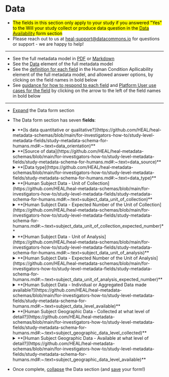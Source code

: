 # Data

* <mark>The fields in this section only apply to your study if you answered "Yes" to the Will your study collect or produce data question in the [Data Availability](data-availability.md) form section</mark>
* Please reach out to us at heal-support@datacommons.io for questions or support - we are happy to help!

****

* See the full metadata model in [PDF](https://github.com/HEAL/heal-metadata-schemas/blob/main/for-investigators-how-to/study-level-metadata-fields/study-metadata-schema-for-humans.pdf) or [Markdown](https://github.com/HEAL/heal-metadata-schemas/blob/main/for-investigators-how-to/study-level-metadata-fields/study-metadata-schema-for-humans.md)
* See the [Data](https://github.com/HEAL/heal-metadata-schemas/blob/main/for-investigators-how-to/study-level-metadata-fields/study-metadata-schema-for-humans.md#:~:text=WV%27%2C%20%27WY%27%5D.-,data,-(object)) element of the full metadata model 
* See the <u>definition for each field</u> in the Human Condition Apllicability element of the full metadata model, and allowed answer options, by clicking on the field names in bold below 
* See <u>guidance for how to respond to each field</u> and <u>Platform User use cases for the field</u> by clicking on the arrow to the left of the field names in bold below

****

* [Expand](expand-or-collapse-cedar-form-section.md) the Data form section
* The Data form section has seven **fields**:
    
    <details><summary>**[Is data quantitative or qualitative?](https://github.com/HEAL/heal-metadata-schemas/blob/main/for-investigators-how-to/study-level-metadata-fields/study-metadata-schema-for-humans.md#:~:text=data_orientation)**</summary><blockquote>
    
    <details><summary>**How to answer**</summary><blockquote>
        This field allows selection of multiple answers from a limited set of possible answers. See the [definition of this field](https://github.com/HEAL/heal-metadata-schemas/blob/main/for-investigators-how-to/study-level-metadata-fields/study-metadata-schema-for-humans.md#:~:text=data_orientation) in the full metadata model for a list of all allowed answer values. Please select all that apply. <u>Please consider:</u> If your study will collect quantitative data (e.g. blood pressure reading, self-reported pain on a validated tool scale, community rate of opioid overdose, quantification of number and intensity of DRG nerve action potentials following pain stimulus), please select "Quantitative". If your study will collect qualitative data (e.g. structured notes from and/or coding of focus groups or interviews, medical provider chart notes), please select "Qualitative". If your study will collect both, please select both. 
    </blockquote></details>
    <details><summary>**How this field will be used**</summary><blockquote>
        The values from this field will likely be available as an "Advanced Search" filter on the HEAL Platform Discovery page, and will allow Platform users to quickly filter down to the broad type of study, study data, or study-generated knowledge in which they are most interested. **Examples include:** 
        <ul>
        <li> I'm a pre-K/K school teacher and I know that the community around my school has high rates of OUD - I wonder if some of the behavioral issues my students have can be attributed to affects of in utero exposure to opioids and if so, how I can recognize these exposure impacts and potentially provide support and intervention to my students and their parents - I'm particularly interested in seeing if there are any <u>narrative case studies</u> authored by either medical or educational providers that describe interactions with and behaviors of young children impacted by in utero exposure to OUD to see if they seem similar to my own experiences (filter on **"Qualitative"**)  
        </li>
        <li> I'm a clinician treating OUD patients and I notice that there's a high rate of relapse among my patients - I've seen some news stories and case studies that seem to point towards a potential role for anxiety and depression as risk factors for OUD relapse, and  want to see if there's any research that has collected some quantitative data that could give a better sense for whether anxiety and depression are clearly significant risk factors, and if so, whether these factors increase relapse risk by a clinically meaningful amount (filter on **"Quantitative"**)
        </li>
        </ul>
    </blockquote></details>    
    </blockquote></details>

    <details><summary>**[Source of data](https://github.com/HEAL/heal-metadata-schemas/blob/main/for-investigators-how-to/study-level-metadata-fields/study-metadata-schema-for-humans.md#:~:text=data_source)**</summary><blockquote>
    
    <details><summary>**How to answer**</summary><blockquote>
        This field allows selection of multiple answers from a limited set of possible answers. See the [definition of this field](https://github.com/HEAL/heal-metadata-schemas/blob/main/for-investigators-how-to/study-level-metadata-fields/study-metadata-schema-for-humans.md#:~:text=data_source) in the full metadata model for a list of all allowed answer values. Please select all that apply. <mark>While we appreciate feedback on all fields and allowed answer values for fields, we are particularly looking for feedback on formatting and answer values for the 'Source of data' (this field) and 'Data type' (next field) fields.</mark> <u>Please consider:</u> What is the source of the data your study will collect or produce?  
    </blockquote></details>
    <details><summary>**How this field will be used**</summary><blockquote>
        The values from this field will likely be available as an "Advanced Search" filter on the HEAL Platform Discovery page, and will allow Platform users to quickly filter down to the broad type of study, study data, or study-generated knowledge in which they are most interested. **Examples include:** 
        <ul>
        <li> I'm a researcher-clinician treating OUD patients and I notice that there's a high rate of relapse among my patients - I've seen some news stories and case studies that seem to point towards a potential role for anxiety and depression as risk factors for OUD relapse, and  want to see if there are any studies that have collected specifically patient-reported outcome measures related to anxiety and depression in OUD patient populations so that I can try to design a secondary analysis study that will investigate this relationship in a more systematic and rigorous manner (filter on **"Patient-reported"**)
        </li>
        </ul>
    </blockquote></details>    
    </blockquote></details>

    <details><summary>**[Data type](https://github.com/HEAL/heal-metadata-schemas/blob/main/for-investigators-how-to/study-level-metadata-fields/study-metadata-schema-for-humans.md#:~:text=data_type)**</summary><blockquote>
    
    <details><summary>**How to answer**</summary><blockquote>
        This field allows selection of multiple answers from a limited set of possible answers. See the [definition of this field](https://github.com/HEAL/heal-metadata-schemas/blob/main/for-investigators-how-to/study-level-metadata-fields/study-metadata-schema-for-humans.md#:~:text=data_type) in the full metadata model for a list of all allowed answer values. Please select all that apply. <mark>While we appreciate feedback on all fields and allowed answer values for fields, we are particularly looking for feedback on formatting and answer values for the 'Source of data' (the previous field) and 'Data type' (this field) fields. </mark> <u>Please consider:</u> What is the type of the data your study will collect or produce?  
    </blockquote></details>
    <details><summary>**How this field will be used**</summary><blockquote>
        The values from this field will likely be available as an "Advanced Search" filter on the HEAL Platform Discovery page, and will allow Platform users to quickly filter down to the broad type of study, study data, or study-generated knowledge in which they are most interested. **Examples include:** 
        <ul>
        <li> I'm a researcher looking for studies for a meta-analysis of studies that have looked at the impact of housing insecurity on OUD outcomes following completion of residential OUD treatment program, and I want to limit the studies in my meta-analysis to those that used a validated tool to measure housing status/insecurity (filter on **"Questionnaire/Survey/Assessment - validated instrument"**)
        </li>
        </ul>
    </blockquote></details>    
    </blockquote></details>

    <details><summary>**[Human Subject Data - Unit of Collection](https://github.com/HEAL/heal-metadata-schemas/blob/main/for-investigators-how-to/study-level-metadata-fields/study-metadata-schema-for-humans.md#:~:text=subject_data_unit_of_collection)**</summary><blockquote>
    
    <details><summary>**How to answer**</summary><blockquote>
        <mark>This field only applies to your study if you answered "Human" to the Study subject type question in the [Study Type](study-type.md) form section AND "Yes" to the Will your study collect or produce data question in the [Data Availability](data-availability.md) form section</mark>. This field allows selection of multiple answers from a limited set of possible answers. See the [definition of this field](https://github.com/HEAL/heal-metadata-schemas/blob/main/for-investigators-how-to/study-level-metadata-fields/study-metadata-schema-for-humans.md#:~:text=subject_data_unit_of_collection) in the full metadata model for a list of all allowed answer values. Please select all that apply. <u>Please consider:</u> For studies with human subjects, is the data collected at the individual or population level? E.g. A study with opioid overdose rate as the outcome that obtains individually identified healthcare provider and/or claims records covering the study period for each individual within the study to follow and measure this outcome (select **"Individual"**); A study with opioid overdose rate as the outcome that obtains counts of opioid overdose in a community following exposure of that community to a community-level intervention and divides the overdose counts by total number of relevant individuals in the community to measure this outcome (select **"Population"**) 
    </blockquote></details>
    <details><summary>**How this field will be used**</summary><blockquote>
        The values from this field will likely be available as an "Advanced Search" filter on the HEAL Platform Discovery page, and will allow Platform users to quickly filter down to the broad type of study, study data, or study-generated knowledge in which they are most interested. **Examples include:** 
        <ul>
        <li> I'm a researcher looking for studies for a meta-analysis of studies that have looked at the impact of housing insecurity on OUD outcomes following completion of residential OUD treatment program, and I want to limit the studies in my meta-analysis to those that collected indidividual level data, including high-resolution geographic data for individuals, because I want to combine individual level data for my meta-analysis and I want to correct for individual-level socio-enviornmental factors in my analysis (filter on **"Individual"**)
        </li>
        </ul>
    </blockquote></details>    
    </blockquote></details>

    <details><summary>**[Human Subject Data - Expected Number of the Unit of Collection](https://github.com/HEAL/heal-metadata-schemas/blob/main/for-investigators-how-to/study-level-metadata-fields/study-metadata-schema-for-humans.md#:~:text=subject_data_unit_of_collection_expected_number)**</summary><blockquote>
    
    <details><summary>**How to answer**</summary><blockquote>
        <mark>This field only applies to your study if you answered "Human" to the Study subject type question in the [Study Type](study-type.md) form section AND "Yes" to the Will your study collect or produce data question in the [Data Availability](data-availability.md) form section</mark>. This field allows entry of integer values. <u>Please consider:</u> For studies with human subjects, what is the expected number of subjects for which data will be collected? If unit of data collection is individuals this is the expected number of individuals, and if the unit of data collection is populations/clusters this is the expected number of populations/clusters. E.g. For a study with opioid overdose rate as the outcome that obtains individually identified healthcare provider and/or claims records covering the study period for each individual within the study to follow and measure this outcome, select **the integer value that corresponds to the number of individuals enrolled in the study**; For a cluster-randomized control trial with randomization at the community level, with opioid overdose rate as the outcome, that obtains counts of opioid overdose in each community following exposure (or non-exposure for control) of that community to a community-level intervention, and divides the overdose counts by total number of relevant individuals in each community to measure this outcome in each community, select **the integer value that corresponds to the number of communities enrolled in the study**  
    </blockquote></details>
    <details><summary>**How this field will be used**</summary><blockquote>
        The values from this field will likely be available as browsable text on the study page of a study indexed on the HEAL Platform, and will allow Platform users to quickly get a sense for how large a study is - this may help Platform users to quickly get a sense for the power of a study to detect an effect of an intervention or to reflect observational metrics (e.g. prevalence, incidence, differential risk, etc.) accurately, and for Platform users looking for data to use in a secondary analysis, this may help them to get an aggregate count of observations relevant to their secondary analysis across studies they've found on the HEAL Platform and/or to decide if the count available from a particular study is worth the effort of requesting access to the study data in the case that the data has substantial access restrictions and burdens associated with requesting and obtaining access to the data. **Examples include:** 
        <ul>
        <li> I'm a researcher looking for studies for a meta-analysis of studies that have looked at the impact of housing insecurity on OUD outcomes following completion of residential OUD treatment program, and I want to limit the studies in my meta-analysis to those that collected indidividual level data, including high-resolution geographic data for individuals, because I want to combine individual level data for my meta-analysis and I want to correct for individual-level socio-enviornmental factors in my analysis - Because high-resolution geographic information associated with individual-level data represents a substantial re-identification/disclosure risk, I know that any study that makes this data available will do so with significant access restrictions and I will need to do a fair amount of work to get access to each data set - Because of this, I want to look at how many individuals data is available for in each study and limit myself to studies that have data for at least 50 individuals (once I've filtered down to the set of studies that meet most of my criteria, **review the study page of each study and manually filter out studies that have an expected number of the unit of collection under 50**)
        </li>
        </ul>
    </blockquote></details>    
    </blockquote></details>

    <details><summary>**[Human Subject Data - Unit of Analysis](https://github.com/HEAL/heal-metadata-schemas/blob/main/for-investigators-how-to/study-level-metadata-fields/study-metadata-schema-for-humans.md#:~:text=subject_data_unit_of_analysis)**</summary><blockquote>
    
    <details><summary>**How to answer**</summary><blockquote>
        <mark>This field only applies to your study if you answered "Human" to the Study subject type question in the [Study Type](study-type.md) form section AND "Yes" to the Will your study collect or produce data question in the [Data Availability](data-availability.md) form section</mark>. This field allows selection of multiple answers from a limited set of possible answers. See the [definition of this field](https://github.com/HEAL/heal-metadata-schemas/blob/main/for-investigators-how-to/study-level-metadata-fields/study-metadata-schema-for-humans.md#:~:text=subject_data_unit_of_analysis) in the full metadata model for a list of all allowed answer values. Please select all that apply. <u>Please consider:</u> For studies with human subjects, is the data analyzed at the individual or population level? If you selected ONLY "Population" for the Unit of collection question in this form section (above), please select ONLY "Population" for this field. E.g. A clinic-based randomized control trial that includes subjects across several different clinics, with randomization at the individual level, that collects data at the individual level for each individual in each clinic, and analyzes effect of the intervention on the primary outcome at the individual level, using a random-effects model to correct for intra-clinic/class correlation in this individual-level analysis (<i>Unit of collection:</i> **Individual**; <i>Unit of analysis:</i> **Individual**); A cluster-randomized control trial with randomization at the clinic level that collects data at the individual level for each individual in each cluster/clinic, but analyzes effect of the intervention on the primary outcome at the cluster/clinic level as a way to account for high intra-cluster/clinic correlation (<i>Unit of collection:</i> **Individual**; <i>Unit of analysis:</i> **Population**) 
    </blockquote></details>
    <details><summary>**How this field will be used**</summary><blockquote>
        The values from this field will likely be available as an "Advanced Search" filter on the HEAL Platform Discovery page, and will allow Platform users to quickly filter down to the broad type of study, study data, or study-generated knowledge in which they are most interested. They will also be browsable text on the study page of studies indexed on the HEAL Platform so that Platform users that find a study can easily access this information by viewing the study page. **Examples include:** 
        <ul>
        <li> I'm an educator looking for evidence on a school-based intervention to prevent first opioid use in high school students to back up a proposal I am sending to the principal requesting funds and resources to implement this intervention in my school, and I want to make sure that any study I use as a reference in my proposal is statistically sound and corrects for the high intra-class correlation generally found within schools and even within classrooms by analysing the data grouped at one/both of these levels (filter on **"Population"** and/or view this information on the study page of studies I have used other filtering tools on the Platform discovery page to identify)
        </li>
        <li> I'm an researcher looking for individual-level data to include in a secondary analysis and I want to know if individual-level data that may be available from a particular study has a clear structure (e.g. correlations within subsets of the individuals) that I will need to account for in my own analysis if I include this data in my analysis
        </li>
        </ul>
    </blockquote></details>    
    </blockquote></details>

    <details><summary>**[Human Subject Data - Expected Number of the Unit of Analysis](https://github.com/HEAL/heal-metadata-schemas/blob/main/for-investigators-how-to/study-level-metadata-fields/study-metadata-schema-for-humans.md#:~:text=subject_data_unit_of_analysis_expected_number)**</summary><blockquote>
    
    <details><summary>**How to answer**</summary><blockquote>
        <mark>This field only applies to your study if you answered "Human" to the Study subject type question in the [Study Type](study-type.md) form section AND "Yes" to the Will your study collect or produce data question in the [Data Availability](data-availability.md) form section</mark>. This field allows entry of integer values. <u>Please consider:</u> For studies with human subjects, what is the expected number of subjects at the level at which data will be analyzed? If unit of data analysis is individuals this is the expected number of individuals, and if the unit of data analysis is populations/clusters this is the expected number of populations/clusters. E.g. For a clinic-based randomized control trial that includes subjects across several different clinics, with randomization at the individual level, that collects data at the individual level for each individual in each clinic, and analyzes effect of the intervention on the primary outcome at the individual level, using a random-effects model to correct for intra-clinic/class correlation in this individual-level analysis, select **the integer value that corresponds to the number of individuals enrolled in the study**; For a cluster-randomized control trial with randomization at the clinic level that collects data at the individual level for each individual in each cluster/clinic, but analyzes effect of the intervention on the primary outcome at the cluster/clinic level as a way to account for high intra-cluster/clinic correlation, select **the integer value that corresponds to the number of cluster/clinics enrolled in the study**
    </blockquote></details>
    <details><summary>**How this field will be used**</summary><blockquote>
        The values from this field will likely be available as browsable text on the study page of a study indexed on the HEAL Platform, and will allow Platform users to quickly get a sense for how large a study is - this may help Platform users to quickly get a sense for the power of a study to detect an effect of an intervention or to reflect observational metrics (e.g. prevalence, incidence, differential risk, etc.) accurately, and for Platform users looking for data to use in a secondary analysis, this may help them to get an aggregate count of observations relevant to their secondary analysis across studies they've found on the HEAL Platform and/or to decide if the count available from a particular study is worth the effort of requesting access to the study data in the case that the data has substantial access restrictions and burdens associated with requesting and obtaining access to the data. **Examples include:** 
        <ul>
        <li> I'm a researcher looking for studies for a meta-analysis of studies that have looked at the impact of housing insecurity on OUD outcomes following completion of residential OUD treatment program, and I want to limit the studies in my meta-analysis to those that collected indidividual level data, including high-resolution geographic data for individuals, because I want to combine individual level data for my meta-analysis and I want to correct for individual-level socio-enviornmental factors that can be gleaned from high-resolution geographic data in my analysis - Because high-resolution geographic information associated with individual-level data represents a substantial re-identification/disclosure risk, I know that any study that makes this data available will do so with significant access restrictions and I will need to do a fair amount of work to get access to each data set - Because of this, I want to look at 1) how many individuals data is available for in each study, AND 2) assess the degree to which underlying structures in the individual level data (e.g. high correlations within subsets of the individual) reduce the actual number of individuals to a lower effective number of individuals, and limit myself to studies that have data for at least 50 individuals, OR at least 5 clusters of 30 individuals each (once I've filtered down to the set of studies that meet most of my criteria, **review the study page of each study and manually filter out studies that have 1) an expected number of the unit of collection under 50 OR 2) an expected number of unit of analysis under 5**)
        </li>
        </ul>
    </blockquote></details>    
    </blockquote></details>

    <details><summary>**[Human Subject Data - Individual or Aggregated Data made available?](https://github.com/HEAL/heal-metadata-schemas/blob/main/for-investigators-how-to/study-level-metadata-fields/study-metadata-schema-for-humans.md#:~:text=subject_data_level_available)**</summary><blockquote>
    
    <details><summary>**How to answer**</summary><blockquote>
        <mark>This field only applies to your study if you answered "Human" to the Study subject type question in the [Study Type](study-type.md) form section AND "Yes" to the Will your study collect or produce data question in the [Data Availability](data-availability.md) form section</mark>. This field allows selection of multiple answers from a limited set of possible answers. See the [definition of this field](https://github.com/HEAL/heal-metadata-schemas/blob/main/for-investigators-how-to/study-level-metadata-fields/study-metadata-schema-for-humans.md#:~:text=subject_data_level_available) in the full metadata model for a list of all allowed answer values. Please select all that apply. <u>Please consider:</u> For studies with human subjects that will make at least some data available, will data be made available at the individual subject level or some level of aggregation? E.g. A study with opioid overdose rate as the outcome that obtains individually identified healthcare provider and/or claims records covering the study period for each individual within the study to follow and measure this outcome AND will make individual level-data available in a public data repository (select **"Individual - Unaggregated"**); If the same study will ONLY or ALSO make aggregated data available, please select **"Individual - Aggregated"** and any/all options that more specifically describe the type(s) of aggregated data you will make available (e.g. if you will provide population summary statistics please select "Aggregated, across all (population summary statistics)"); A cluster-randomized control trial with randomization at the clinic level that collects data at the individual level for each individual in each cluster/clinic, but analyzes effect of the intervention on the primary outcome at the cluster/clinic level as a way to account for high intra-cluster/clinic correlation, will NOT make data available at the individual level, AND will make data available at the cluster/clinic level in a public data repository (select **"Community, Group, Cluster, Population - Unaggregated"**); If the same study will ONLY or ALSO make data aggregated across cluster/clinics available, please select **"Community, Group, Cluster, Population - Aggregated"** and any/all options that more specifically describe the type(s) of aggregated data you will make available (e.g. if you will provide data aggregated across all clusters broken out by treatment versus control intervention status/assignment please select "Aggregated, by treatment/exposure group")
    </blockquote></details>
    <details><summary>**How this field will be used**</summary><blockquote>
        The values from this field will likely be available as an "Advanced Search" filter on the HEAL Platform Discovery page, and will allow Platform users to quickly filter down to the broad type of study, study data, or study-generated knowledge in which they are most interested. **Examples include:** 
        <ul>
        <li> I'm a researcher looking for studies for a meta-analysis of studies that have looked at the impact of housing insecurity on OUD outcomes following completion of residential OUD treatment program, and I want to limit the studies in my meta-analysis to those that collected indidividual level data, and will make the data available in a public data repository at the individual level, because I want to combine individual level data for my meta-analysis (filter on **"Individual - Unaggregated"**)
        </li>
        <li> I'm a journalist without a lot of analytic resources, looking for study summary statistics that I can use to decide if the data is useful to my story and interesting enough to either 1) ask my news outlet to assign analytic staff to securing the underlying data and using it for a more in-depth analysis OR 2) use the summary statistics alone to tell a good story about sociodemographic disparities in access to MOUD (filter on **"Aggregated"**, **"Aggregated, by demographic variable(s)"**, , **"Aggregated, by geographic variable(s)"**) 
        </li>
        </ul>
    </blockquote></details>    
    </blockquote></details>

    <details><summary>**[Human Subject Geographic Data - Collected at what level of detail?](https://github.com/HEAL/heal-metadata-schemas/blob/main/for-investigators-how-to/study-level-metadata-fields/study-metadata-schema-for-humans.md#:~:text=subject_geographic_data_level_collected)**</summary><blockquote>
    
    <details><summary>**How to answer**</summary><blockquote>
        <mark>This field only applies to your study if you answered "Human" to the Study subject type question in the [Study Type](study-type.md) form section AND "Yes" to the Will your study collect or produce data question in the [Data Availability](data-availability.md) form section</mark>. This field allows selection of multiple answers from a limited set of possible answers. See the [definition of this field](https://github.com/HEAL/heal-metadata-schemas/blob/main/for-investigators-how-to/study-level-metadata-fields/study-metadata-schema-for-humans.md#:~:text=subject_geographic_data_level_collected) in the full metadata model for a list of all allowed answer values. Please select all that apply. <u>Please consider:</u> For studies with human subjects, will geographic data be collected? if so, what level of geographic detail will be collected? E.g. If your study will collect exact address information for enrolled individuals please select "Exact location"; If your study will collect zip code information for enrolled individuals please select "Zip code"; etc. 
    </blockquote></details>
    <details><summary>**How this field will be used**</summary><blockquote>
        The values from this field will likely be available as an "Advanced Search" filter on the HEAL Platform Discovery page, and will allow Platform users to quickly filter down to the broad type of study, study data, or study-generated knowledge in which they are most interested. They will also be browsable text on the study page of studies indexed on the HEAL Platform so that Platform users that find a study can easily access this information by viewing the study page. **Examples include:** 
        <ul>
        <li> I'm a researcher looking for studies for a meta-analysis of studies that have looked at the impact of housing insecurity on OUD outcomes following completion of residential OUD treatment program, and I want to limit the studies in my meta-analysis to those that collected indidividual level data, including high-resolution geographic data for individuals, because I want to combine individual level data for my meta-analysis and I want to correct for individual-level socio-enviornmental factors that can be gleaned from high-resolution geographic data in my analysis - I need geographic data at least as specific as census tract - Even if the study isn't currently making this data available in a public data repository, I may be able to reach out to the study authors to try to put together a collaboration that will let me get access to the data for my analsis (filter on **"Exact location"**, **"Census block"**, or **"Census tract"** for geographic data collected field)
        </li>
        </ul>
    </blockquote></details>    
    </blockquote></details>

    <details><summary>**[Human Subject Geographic Data - Available at what level of detail?](https://github.com/HEAL/heal-metadata-schemas/blob/main/for-investigators-how-to/study-level-metadata-fields/study-metadata-schema-for-humans.md#:~:text=subject_geographic_data_level_available)**</summary><blockquote>
    
    <details><summary>**How to answer**</summary><blockquote>
        <mark>This field only applies to your study if you answered "Human" to the Study subject type question in the [Study Type](study-type.md) form section AND "Yes" to the Will your study collect or produce data question in the [Data Availability](data-availability.md) form section</mark>. This field allows selection of multiple answers from a limited set of possible answers. See the [definition of this field](https://github.com/HEAL/heal-metadata-schemas/blob/main/for-investigators-how-to/study-level-metadata-fields/study-metadata-schema-for-humans.md#:~:text=subject_geographic_data_level_available) in the full metadata model for a list of all allowed answer values. Please select all that apply. <u>Please consider:</u> For studies with human subjects that collect geographic data and will make at least some data available, will geographic data be made available? if so, what level of geographic detail will be made available? E.g. If your study will collect exact address information for enrolled individuals but will only make zip code level geographic data available in data sets depoosited in a public repository, please select "Zip code"; If your study will collect zip code information for enrolled individuals and will make two distict data sets available in a public repository, a restricted-acces dataset with zip code information, and an open-access dataset with zip code information coded up to the state-level, please select both "Zip code" and "State"; etc. 
    </blockquote></details>
    <details><summary>**How this field will be used**</summary><blockquote>
        The values from this field will likely be available as an "Advanced Search" filter on the HEAL Platform Discovery page, and will allow Platform users to quickly filter down to the broad type of study, study data, or study-generated knowledge in which they are most interested. They will also be browsable text on the study page of studies indexed on the HEAL Platform so that Platform users that find a study can easily access this information by viewing the study page. **Examples include:** 
        <ul>
        <li> I'm a researcher looking for studies for a meta-analysis of studies that have looked at the impact of housing insecurity on OUD outcomes following completion of residential OUD treatment program, and I want to limit the studies in my meta-analysis to those that collected indidividual level data, including high-resolution geographic data for individuals, because I want to combine individual level data for my meta-analysis and I want to correct for individual-level socio-enviornmental factors that can be gleaned from high-resolution geographic data in my analysis - I need geographic data at least as specific as census tract, and I only want to include data that is already available in a public data repository (filter on **"Exact location"**, **"Census block"**, or **"Census tract"** for both geographic data collected AND geographic data available, or just for geographic data available field)
        </li>
        </ul>
    </blockquote></details>    
    </blockquote></details>

    
    
    

* Once complete, [collapse](expand-or-collapse-cedar-form-section.md) the Data section (and [save](save-cedar-form.md) your form!)
    

        